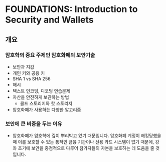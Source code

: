 # FOUNDATIONS: Introduction to Security and Wallets



## 개요

### 암호학의 중요 주제인 암호화폐의 보안기술

- 보안과 지갑
- 개인 키와 공용 키
- SHA 1 vs SHA 256
- 해시
- 텍스트 인코딩, 디코딩 연습문제
- 자산을 안전하게 보관하는 방법
  - 콜드 스토리지와 핫 스토리지
- 암호화폐가 사용하는 다양한 알고리즘



 ### 보안에 큰 비중을 두는 이유

- 암호화폐가 암호학에 깊이 뿌리박고 있기 때문입니다. 암호화폐 계정이 해킹당했을 때 이를 보호할 수 있는 통적인 금융 기관이나 신용 카드 시스템이 없기 때문에, 강좌 초기에 보안을 중점적으로 다루어 참가자들의 자본을 보호하는 데 도움을 줄 것입니다.



